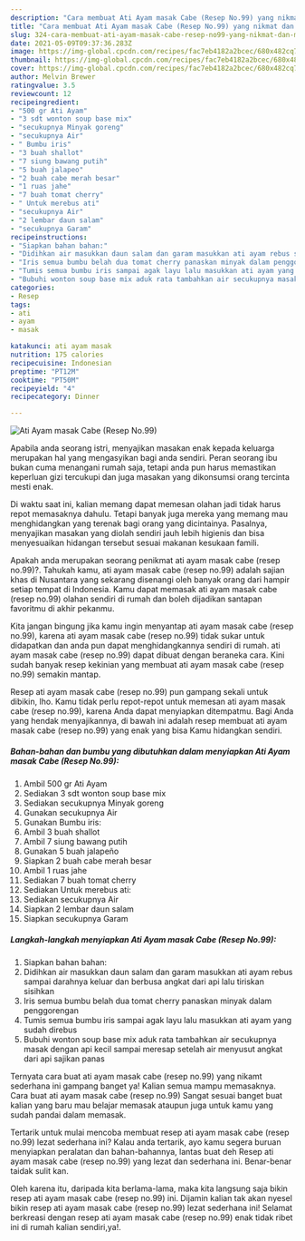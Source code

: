 ```yaml
---
description: "Cara membuat Ati Ayam masak Cabe (Resep No.99) yang nikmat dan Mudah Dibuat"
title: "Cara membuat Ati Ayam masak Cabe (Resep No.99) yang nikmat dan Mudah Dibuat"
slug: 324-cara-membuat-ati-ayam-masak-cabe-resep-no99-yang-nikmat-dan-mudah-dibuat
date: 2021-05-09T09:37:36.283Z
image: https://img-global.cpcdn.com/recipes/fac7eb4182a2bcec/680x482cq70/ati-ayam-masak-cabe-resep-no99-foto-resep-utama.jpg
thumbnail: https://img-global.cpcdn.com/recipes/fac7eb4182a2bcec/680x482cq70/ati-ayam-masak-cabe-resep-no99-foto-resep-utama.jpg
cover: https://img-global.cpcdn.com/recipes/fac7eb4182a2bcec/680x482cq70/ati-ayam-masak-cabe-resep-no99-foto-resep-utama.jpg
author: Melvin Brewer
ratingvalue: 3.5
reviewcount: 12
recipeingredient:
- "500 gr Ati Ayam"
- "3 sdt wonton soup base mix"
- "secukupnya Minyak goreng"
- "secukupnya Air"
- " Bumbu iris"
- "3 buah shallot"
- "7 siung bawang putih"
- "5 buah jalapeo"
- "2 buah cabe merah besar"
- "1 ruas jahe"
- "7 buah tomat cherry"
- " Untuk merebus ati"
- "secukupnya Air"
- "2 lembar daun salam"
- "secukupnya Garam"
recipeinstructions:
- "Siapkan bahan bahan:"
- "Didihkan air masukkan daun salam dan garam masukkan ati ayam rebus sampai darahnya keluar dan berbusa angkat dari api lalu tiriskan sisihkan"
- "Iris semua bumbu belah dua tomat cherry panaskan minyak dalam penggorengan"
- "Tumis semua bumbu iris sampai agak layu lalu masukkan ati ayam yang sudah direbus"
- "Bubuhi wonton soup base mix aduk rata tambahkan air secukupnya masak dengan api kecil sampai meresap setelah air menyusut angkat dari api sajikan panas"
categories:
- Resep
tags:
- ati
- ayam
- masak

katakunci: ati ayam masak 
nutrition: 175 calories
recipecuisine: Indonesian
preptime: "PT12M"
cooktime: "PT50M"
recipeyield: "4"
recipecategory: Dinner

---
```



![Ati Ayam masak Cabe (Resep No.99)](https://img-global.cpcdn.com/recipes/fac7eb4182a2bcec/680x482cq70/ati-ayam-masak-cabe-resep-no99-foto-resep-utama.jpg)

Apabila anda seorang istri, menyajikan masakan enak kepada keluarga merupakan hal yang mengasyikan bagi anda sendiri. Peran seorang ibu bukan cuma menangani rumah saja, tetapi anda pun harus memastikan keperluan gizi tercukupi dan juga masakan yang dikonsumsi orang tercinta mesti enak.

Di waktu  saat ini, kalian memang dapat memesan olahan jadi tidak harus repot memasaknya dahulu. Tetapi banyak juga mereka yang memang mau menghidangkan yang terenak bagi orang yang dicintainya. Pasalnya, menyajikan masakan yang diolah sendiri jauh lebih higienis dan bisa menyesuaikan hidangan tersebut sesuai makanan kesukaan famili. 



Apakah anda merupakan seorang penikmat ati ayam masak cabe (resep no.99)?. Tahukah kamu, ati ayam masak cabe (resep no.99) adalah sajian khas di Nusantara yang sekarang disenangi oleh banyak orang dari hampir setiap tempat di Indonesia. Kamu dapat memasak ati ayam masak cabe (resep no.99) olahan sendiri di rumah dan boleh dijadikan santapan favoritmu di akhir pekanmu.

Kita jangan bingung jika kamu ingin menyantap ati ayam masak cabe (resep no.99), karena ati ayam masak cabe (resep no.99) tidak sukar untuk didapatkan dan anda pun dapat menghidangkannya sendiri di rumah. ati ayam masak cabe (resep no.99) dapat dibuat dengan beraneka cara. Kini sudah banyak resep kekinian yang membuat ati ayam masak cabe (resep no.99) semakin mantap.

Resep ati ayam masak cabe (resep no.99) pun gampang sekali untuk dibikin, lho. Kamu tidak perlu repot-repot untuk memesan ati ayam masak cabe (resep no.99), karena Anda dapat menyiapkan ditempatmu. Bagi Anda yang hendak menyajikannya, di bawah ini adalah resep membuat ati ayam masak cabe (resep no.99) yang enak yang bisa Kamu hidangkan sendiri.

<!--inarticleads1-->

##### Bahan-bahan dan bumbu yang dibutuhkan dalam menyiapkan Ati Ayam masak Cabe (Resep No.99):

1. Ambil 500 gr Ati Ayam
1. Sediakan 3 sdt wonton soup base mix
1. Sediakan secukupnya Minyak goreng
1. Gunakan secukupnya Air
1. Gunakan  Bumbu iris:
1. Ambil 3 buah shallot
1. Ambil 7 siung bawang putih
1. Gunakan 5 buah jalapeño
1. Siapkan 2 buah cabe merah besar
1. Ambil 1 ruas jahe
1. Sediakan 7 buah tomat cherry
1. Sediakan  Untuk merebus ati:
1. Sediakan secukupnya Air
1. Siapkan 2 lembar daun salam
1. Siapkan secukupnya Garam




<!--inarticleads2-->

##### Langkah-langkah menyiapkan Ati Ayam masak Cabe (Resep No.99):

1. Siapkan bahan bahan:
1. Didihkan air masukkan daun salam dan garam masukkan ati ayam rebus sampai darahnya keluar dan berbusa angkat dari api lalu tiriskan sisihkan
1. Iris semua bumbu belah dua tomat cherry panaskan minyak dalam penggorengan
1. Tumis semua bumbu iris sampai agak layu lalu masukkan ati ayam yang sudah direbus
1. Bubuhi wonton soup base mix aduk rata tambahkan air secukupnya masak dengan api kecil sampai meresap setelah air menyusut angkat dari api sajikan panas




Ternyata cara buat ati ayam masak cabe (resep no.99) yang nikamt sederhana ini gampang banget ya! Kalian semua mampu memasaknya. Cara buat ati ayam masak cabe (resep no.99) Sangat sesuai banget buat kalian yang baru mau belajar memasak ataupun juga untuk kamu yang sudah pandai dalam memasak.

Tertarik untuk mulai mencoba membuat resep ati ayam masak cabe (resep no.99) lezat sederhana ini? Kalau anda tertarik, ayo kamu segera buruan menyiapkan peralatan dan bahan-bahannya, lantas buat deh Resep ati ayam masak cabe (resep no.99) yang lezat dan sederhana ini. Benar-benar taidak sulit kan. 

Oleh karena itu, daripada kita berlama-lama, maka kita langsung saja bikin resep ati ayam masak cabe (resep no.99) ini. Dijamin kalian tak akan nyesel bikin resep ati ayam masak cabe (resep no.99) lezat sederhana ini! Selamat berkreasi dengan resep ati ayam masak cabe (resep no.99) enak tidak ribet ini di rumah kalian sendiri,ya!.

